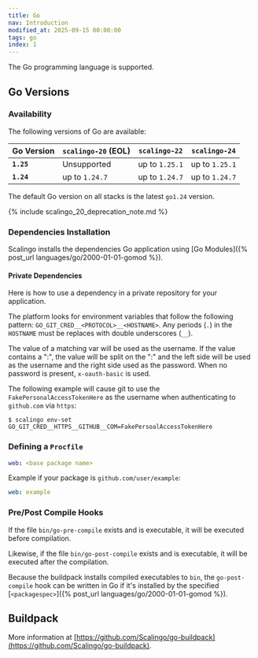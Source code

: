 ```yaml
---
title: Go
nav: Introduction
modified_at: 2025-09-15 00:00:00
tags: go
index: 1
---
```


The Go programming language is supported.

## Go Versions

### Availability

The following versions of Go are available:

| Go Version | `scalingo-20` (EOL) | `scalingo-22`   | `scalingo-24`   |
| ---------- | ------------------- | --------------- | --------------- |
| **`1.25`** | Unsupported         | up to `1.25.1`  | up to `1.25.1`  |
| **`1.24`** | up to `1.24.7`      | up to `1.24.7`  | up to `1.24.7`  |

The default Go version on all stacks is the latest `go1.24` version.

{% include scalingo_20_deprecation_note.md %}

### Dependencies Installation

Scalingo installs the dependencies Go application using [Go Modules]({% post_url languages/go/2000-01-01-gomod %}).

#### Private Dependencies

Here is how to use a dependency in a private repository for your application.

The platform looks for environment variables that follow the following pattern:
`GO_GIT_CRED__<PROTOCOL>__<HOSTNAME>`.  Any periods (`.`) in the `HOSTNAME` must
be replaces with double underscores (`__`).

The value of a matching var will be used as the username. If the value contains
a ":", the value will be split on the ":" and the left side will be used as the
username and the right side used as the password. When no password is present,
`x-oauth-basic` is used.

The following example will cause git to use the `FakePersonalAccessTokenHere` as
the username when authenticating to `github.com` via `https`:

```console
$ scalingo env-set GO_GIT_CRED__HTTPS__GITHUB__COM=FakePersoalAccessTokenHere
```

### Defining a `Procfile`

```yaml
web: <base package name>
```

Example if your package is `github.com/user/example`:

```yaml
web: example
```

### Pre/Post Compile Hooks

If the file `bin/go-pre-compile` exists and is executable, it will be executed before compilation.

Likewise, if the file `bin/go-post-compile` exists and is executable, it will be executed after the compilation.

Because the buildpack installs compiled executables to `bin`, the
`go-post-compile` hook can be written in Go if it's installed by the specified
[`<packagespec>`]({% post_url languages/go/2000-01-01-gomod %}).

## Buildpack

More information at [https://github.com/Scalingo/go-buildpack](https://github.com/Scalingo/go-buildpack).
